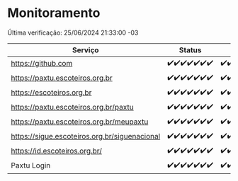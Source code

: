 # Monitoramento

Última verificação: 25/06/2024 21:33:00 -03

|Serviço|Status|Últimas 24h|
|---|---|---|
|https://github.com|<span title="2024-06-19: OK=24">✔️</span><span title="2024-06-20: OK=24">✔️</span><span title="2024-06-21: OK=24">✔️</span><span title="2024-06-22: OK=24">✔️</span><span title="2024-06-23: OK=24">✔️</span><span title="2024-06-24: OK=24">✔️</span><span title="2024-06-25: OK=1">✔️</span>|<span title="24/06/2024 22:54:00 -03 : 200">✔️</span><span title="24/06/2024 23:26:00 -03 : 200">✔️</span><span title="25/06/2024 00:08:00 -03 : 200">✔️</span><span title="25/06/2024 01:09:00 -03 : 200">✔️</span><span title="25/06/2024 02:07:00 -03 : 200">✔️</span><span title="25/06/2024 03:10:00 -03 : 200">✔️</span><span title="25/06/2024 04:06:00 -03 : 200">✔️</span><span title="25/06/2024 05:10:00 -03 : 200">✔️</span><span title="25/06/2024 06:07:00 -03 : 200">✔️</span><span title="25/06/2024 07:07:00 -03 : 200">✔️</span><span title="25/06/2024 08:06:00 -03 : 200">✔️</span><span title="25/06/2024 09:12:00 -03 : 200">✔️</span><span title="25/06/2024 10:09:00 -03 : 200">✔️</span><span title="25/06/2024 11:06:00 -03 : 200">✔️</span><span title="25/06/2024 12:07:00 -03 : 200">✔️</span><span title="25/06/2024 13:08:00 -03 : 200">✔️</span><span title="25/06/2024 14:07:00 -03 : 200">✔️</span><span title="25/06/2024 15:10:00 -03 : 200">✔️</span><span title="25/06/2024 16:06:00 -03 : 200">✔️</span><span title="25/06/2024 17:07:00 -03 : 200">✔️</span><span title="25/06/2024 18:07:00 -03 : 200">✔️</span><span title="25/06/2024 19:06:00 -03 : 200">✔️</span><span title="25/06/2024 20:06:00 -03 : 200">✔️</span><span title="25/06/2024 21:33:00 -03 : 200">✔️</span>|
|https://paxtu.escoteiros.org.br|<span title="2024-06-19: OK=24">✔️</span><span title="2024-06-20: OK=24">✔️</span><span title="2024-06-21: OK=24">✔️</span><span title="2024-06-22: OK=24">✔️</span><span title="2024-06-23: OK=24">✔️</span><span title="2024-06-24: OK=24">✔️</span><span title="2024-06-25: OK=1">✔️</span>|<span title="24/06/2024 22:54:00 -03 : 200">✔️</span><span title="24/06/2024 23:26:00 -03 : 200">✔️</span><span title="25/06/2024 00:08:00 -03 : 200">✔️</span><span title="25/06/2024 01:09:00 -03 : 200">✔️</span><span title="25/06/2024 02:07:00 -03 : 200">✔️</span><span title="25/06/2024 03:10:00 -03 : 200">✔️</span><span title="25/06/2024 04:07:00 -03 : 200">✔️</span><span title="25/06/2024 05:10:00 -03 : 200">✔️</span><span title="25/06/2024 06:07:00 -03 : 200">✔️</span><span title="25/06/2024 07:07:00 -03 : 200">✔️</span><span title="25/06/2024 08:06:00 -03 : 200">✔️</span><span title="25/06/2024 09:12:00 -03 : 200">✔️</span><span title="25/06/2024 10:09:00 -03 : 200">✔️</span><span title="25/06/2024 11:06:00 -03 : 200">✔️</span><span title="25/06/2024 12:07:00 -03 : 200">✔️</span><span title="25/06/2024 13:08:00 -03 : 200">✔️</span><span title="25/06/2024 14:07:00 -03 : 200">✔️</span><span title="25/06/2024 15:10:00 -03 : 200">✔️</span><span title="25/06/2024 16:06:00 -03 : 200">✔️</span><span title="25/06/2024 17:07:00 -03 : 200">✔️</span><span title="25/06/2024 18:07:00 -03 : 200">✔️</span><span title="25/06/2024 19:06:00 -03 : 200">✔️</span><span title="25/06/2024 20:06:00 -03 : 200">✔️</span><span title="25/06/2024 21:33:00 -03 : 200">✔️</span>|
|https://escoteiros.org.br|<span title="2024-06-19: OK=24">✔️</span><span title="2024-06-20: OK=24">✔️</span><span title="2024-06-21: OK=24">✔️</span><span title="2024-06-22: OK=24">✔️</span><span title="2024-06-23: OK=24">✔️</span><span title="2024-06-24: OK=24">✔️</span><span title="2024-06-25: OK=1">✔️</span>|<span title="24/06/2024 22:54:00 -03 : 200">✔️</span><span title="24/06/2024 23:26:00 -03 : 200">✔️</span><span title="25/06/2024 00:08:00 -03 : 200">✔️</span><span title="25/06/2024 01:09:00 -03 : 200">✔️</span><span title="25/06/2024 02:07:00 -03 : 200">✔️</span><span title="25/06/2024 03:10:00 -03 : 200">✔️</span><span title="25/06/2024 04:07:00 -03 : 200">✔️</span><span title="25/06/2024 05:10:00 -03 : 200">✔️</span><span title="25/06/2024 06:07:00 -03 : 200">✔️</span><span title="25/06/2024 07:07:00 -03 : 200">✔️</span><span title="25/06/2024 08:06:00 -03 : 200">✔️</span><span title="25/06/2024 09:12:00 -03 : 200">✔️</span><span title="25/06/2024 10:09:00 -03 : 200">✔️</span><span title="25/06/2024 11:06:00 -03 : 200">✔️</span><span title="25/06/2024 12:07:00 -03 : 200">✔️</span><span title="25/06/2024 13:08:00 -03 : 200">✔️</span><span title="25/06/2024 14:07:00 -03 : 200">✔️</span><span title="25/06/2024 15:10:00 -03 : 200">✔️</span><span title="25/06/2024 16:06:00 -03 : 200">✔️</span><span title="25/06/2024 17:07:00 -03 : 200">✔️</span><span title="25/06/2024 18:07:00 -03 : 200">✔️</span><span title="25/06/2024 19:06:00 -03 : 200">✔️</span><span title="25/06/2024 20:06:00 -03 : 200">✔️</span><span title="25/06/2024 21:33:00 -03 : 200">✔️</span>|
|https://paxtu.escoteiros.org.br/paxtu|<span title="2024-06-18: OK=24">✔️</span><span title="2024-06-19: OK=24">✔️</span><span title="2024-06-20: OK=24">✔️</span><span title="2024-06-21: OK=24">✔️</span><span title="2024-06-22: OK=24">✔️</span><span title="2024-06-23: OK=24">✔️</span><span title="2024-06-24: OK=24">✔️</span>|<span title="24/06/2024 21:33:00 -03 : 200">✔️</span><span title="24/06/2024 22:54:00 -03 : 200">✔️</span><span title="24/06/2024 23:26:00 -03 : 200">✔️</span><span title="25/06/2024 00:08:00 -03 : 200">✔️</span><span title="25/06/2024 01:09:00 -03 : 200">✔️</span><span title="25/06/2024 02:07:00 -03 : 200">✔️</span><span title="25/06/2024 03:10:00 -03 : 200">✔️</span><span title="25/06/2024 04:07:00 -03 : 200">✔️</span><span title="25/06/2024 05:10:00 -03 : 200">✔️</span><span title="25/06/2024 06:07:00 -03 : 200">✔️</span><span title="25/06/2024 07:07:00 -03 : 200">✔️</span><span title="25/06/2024 08:06:00 -03 : 200">✔️</span><span title="25/06/2024 09:12:00 -03 : 200">✔️</span><span title="25/06/2024 10:09:00 -03 : 200">✔️</span><span title="25/06/2024 11:06:00 -03 : 200">✔️</span><span title="25/06/2024 12:07:00 -03 : 200">✔️</span><span title="25/06/2024 13:08:00 -03 : 200">✔️</span><span title="25/06/2024 14:07:00 -03 : 200">✔️</span><span title="25/06/2024 15:10:00 -03 : 200">✔️</span><span title="25/06/2024 16:06:00 -03 : 200">✔️</span><span title="25/06/2024 17:07:00 -03 : 200">✔️</span><span title="25/06/2024 18:07:00 -03 : 200">✔️</span><span title="25/06/2024 19:06:00 -03 : 200">✔️</span><span title="25/06/2024 20:06:00 -03 : 200">✔️</span><span title="25/06/2024 21:33:00 -03 : 200">✔️</span>|
|https://paxtu.escoteiros.org.br/meupaxtu|<span title="2024-06-18: OK=24">✔️</span><span title="2024-06-19: OK=24">✔️</span><span title="2024-06-20: OK=24">✔️</span><span title="2024-06-21: OK=24">✔️</span><span title="2024-06-22: OK=24">✔️</span><span title="2024-06-23: OK=24">✔️</span><span title="2024-06-24: OK=24">✔️</span>|<span title="24/06/2024 21:33:00 -03 : 200">✔️</span><span title="24/06/2024 22:54:00 -03 : 200">✔️</span><span title="24/06/2024 23:26:00 -03 : 200">✔️</span><span title="25/06/2024 00:08:00 -03 : 200">✔️</span><span title="25/06/2024 01:09:00 -03 : 200">✔️</span><span title="25/06/2024 02:07:00 -03 : 200">✔️</span><span title="25/06/2024 03:10:00 -03 : 200">✔️</span><span title="25/06/2024 04:07:00 -03 : 200">✔️</span><span title="25/06/2024 05:10:00 -03 : 200">✔️</span><span title="25/06/2024 06:07:00 -03 : 200">✔️</span><span title="25/06/2024 07:07:00 -03 : 200">✔️</span><span title="25/06/2024 08:06:00 -03 : 200">✔️</span><span title="25/06/2024 09:12:00 -03 : 200">✔️</span><span title="25/06/2024 10:09:00 -03 : 200">✔️</span><span title="25/06/2024 11:06:00 -03 : 200">✔️</span><span title="25/06/2024 12:07:00 -03 : 200">✔️</span><span title="25/06/2024 13:08:00 -03 : 200">✔️</span><span title="25/06/2024 14:07:00 -03 : 200">✔️</span><span title="25/06/2024 15:10:00 -03 : 200">✔️</span><span title="25/06/2024 16:06:00 -03 : 200">✔️</span><span title="25/06/2024 17:07:00 -03 : 200">✔️</span><span title="25/06/2024 18:07:00 -03 : 200">✔️</span><span title="25/06/2024 19:06:00 -03 : 200">✔️</span><span title="25/06/2024 20:06:00 -03 : 200">✔️</span><span title="25/06/2024 21:33:00 -03 : 200">✔️</span>|
|https://sigue.escoteiros.org.br/siguenacional|<span title="2024-06-18: OK=24">✔️</span><span title="2024-06-19: OK=24">✔️</span><span title="2024-06-20: OK=24">✔️</span><span title="2024-06-21: OK=24">✔️</span><span title="2024-06-22: OK=24">✔️</span><span title="2024-06-23: OK=24">✔️</span><span title="2024-06-24: OK=24">✔️</span>|<span title="24/06/2024 21:33:00 -03 : 200">✔️</span><span title="24/06/2024 22:54:00 -03 : 200">✔️</span><span title="24/06/2024 23:26:00 -03 : 200">✔️</span><span title="25/06/2024 00:08:00 -03 : 200">✔️</span><span title="25/06/2024 01:09:00 -03 : 200">✔️</span><span title="25/06/2024 02:07:00 -03 : 200">✔️</span><span title="25/06/2024 03:10:00 -03 : 200">✔️</span><span title="25/06/2024 04:07:00 -03 : 200">✔️</span><span title="25/06/2024 05:10:00 -03 : 200">✔️</span><span title="25/06/2024 06:07:00 -03 : 200">✔️</span><span title="25/06/2024 07:07:00 -03 : 200">✔️</span><span title="25/06/2024 08:06:00 -03 : 200">✔️</span><span title="25/06/2024 09:12:00 -03 : 200">✔️</span><span title="25/06/2024 10:09:00 -03 : 200">✔️</span><span title="25/06/2024 11:06:00 -03 : 200">✔️</span><span title="25/06/2024 12:07:00 -03 : 200">✔️</span><span title="25/06/2024 13:08:00 -03 : 200">✔️</span><span title="25/06/2024 14:07:00 -03 : 200">✔️</span><span title="25/06/2024 15:10:00 -03 : 200">✔️</span><span title="25/06/2024 16:06:00 -03 : 200">✔️</span><span title="25/06/2024 17:07:00 -03 : 200">✔️</span><span title="25/06/2024 18:07:00 -03 : 200">✔️</span><span title="25/06/2024 19:06:00 -03 : 200">✔️</span><span title="25/06/2024 20:06:00 -03 : 200">✔️</span><span title="25/06/2024 21:33:00 -03 : 200">✔️</span>|
|https://id.escoteiros.org.br/|<span title="2024-06-18: OK=24">✔️</span><span title="2024-06-19: OK=24">✔️</span><span title="2024-06-20: OK=24">✔️</span><span title="2024-06-21: OK=24">✔️</span><span title="2024-06-22: OK=24">✔️</span><span title="2024-06-23: OK=24">✔️</span><span title="2024-06-24: OK=24">✔️</span>|<span title="24/06/2024 21:33:00 -03 : 200">✔️</span><span title="24/06/2024 22:54:00 -03 : 200">✔️</span><span title="24/06/2024 23:26:00 -03 : 200">✔️</span><span title="25/06/2024 00:08:00 -03 : 200">✔️</span><span title="25/06/2024 01:09:00 -03 : 200">✔️</span><span title="25/06/2024 02:07:00 -03 : 200">✔️</span><span title="25/06/2024 03:10:00 -03 : 200">✔️</span><span title="25/06/2024 04:07:00 -03 : 200">✔️</span><span title="25/06/2024 05:10:00 -03 : 200">✔️</span><span title="25/06/2024 06:07:00 -03 : 200">✔️</span><span title="25/06/2024 07:07:00 -03 : 200">✔️</span><span title="25/06/2024 08:06:00 -03 : 200">✔️</span><span title="25/06/2024 09:12:00 -03 : 200">✔️</span><span title="25/06/2024 10:09:00 -03 : 200">✔️</span><span title="25/06/2024 11:07:00 -03 : 200">✔️</span><span title="25/06/2024 12:07:00 -03 : 200">✔️</span><span title="25/06/2024 13:08:00 -03 : 200">✔️</span><span title="25/06/2024 14:07:00 -03 : 200">✔️</span><span title="25/06/2024 15:10:00 -03 : 200">✔️</span><span title="25/06/2024 16:06:00 -03 : 200">✔️</span><span title="25/06/2024 17:07:00 -03 : 200">✔️</span><span title="25/06/2024 18:07:00 -03 : 200">✔️</span><span title="25/06/2024 19:06:00 -03 : 200">✔️</span><span title="25/06/2024 20:06:00 -03 : 200">✔️</span><span title="25/06/2024 21:33:00 -03 : 200">✔️</span>|
|Paxtu Login|<span title="2024-06-18: OK=24">✔️</span><span title="2024-06-19: OK=24">✔️</span><span title="2024-06-20: OK=24">✔️</span><span title="2024-06-21: OK=24">✔️</span><span title="2024-06-22: OK=24">✔️</span><span title="2024-06-23: OK=24">✔️</span><span title="2024-06-24: OK=24">✔️</span>|<span title="24/06/2024 21:33:00 -03 : 200">✔️</span><span title="24/06/2024 22:54:00 -03 : 200">✔️</span><span title="24/06/2024 23:26:00 -03 : 200">✔️</span><span title="25/06/2024 00:08:00 -03 : 200">✔️</span><span title="25/06/2024 01:09:00 -03 : 200">✔️</span><span title="25/06/2024 02:07:00 -03 : 200">✔️</span><span title="25/06/2024 03:10:00 -03 : 200">✔️</span><span title="25/06/2024 04:07:00 -03 : 200">✔️</span><span title="25/06/2024 05:10:00 -03 : 200">✔️</span><span title="25/06/2024 06:07:00 -03 : 200">✔️</span><span title="25/06/2024 07:07:00 -03 : 200">✔️</span><span title="25/06/2024 08:06:00 -03 : 200">✔️</span><span title="25/06/2024 09:12:00 -03 : 200">✔️</span><span title="25/06/2024 10:09:00 -03 : 200">✔️</span><span title="25/06/2024 11:07:00 -03 : 200">✔️</span><span title="25/06/2024 12:07:00 -03 : 200">✔️</span><span title="25/06/2024 13:08:00 -03 : 200">✔️</span><span title="25/06/2024 14:07:00 -03 : 200">✔️</span><span title="25/06/2024 15:10:00 -03 : 200">✔️</span><span title="25/06/2024 16:06:00 -03 : 200">✔️</span><span title="25/06/2024 17:07:00 -03 : 200">✔️</span><span title="25/06/2024 18:07:00 -03 : 200">✔️</span><span title="25/06/2024 19:06:00 -03 : 200">✔️</span><span title="25/06/2024 20:06:00 -03 : 200">✔️</span><span title="25/06/2024 21:33:00 -03 : 200">✔️</span>|

